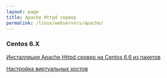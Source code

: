 ```yaml
---
layout: page
title: Apache Httpd сервер
permalink: /linux/webservers/apache/
---
```




### Centos 6.X

[Инсталляция Apache Httpd сервер на Centos 6.6 из пакетов](/linux/webservers/apache/installation/)  

[Настройка виртуальных хостов](/linux/webservers/apache/virtual-hosts/)  

